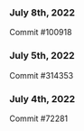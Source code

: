 ### July 8th, 2022

Commit #100918

### July 5th, 2022

Commit #314353


### July 4th, 2022

Commit #72281
